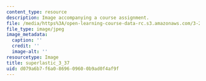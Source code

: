 ```yaml
---
content_type: resource
description: Image accompanying a course assignment.
file: /media/https%3A/open-learning-course-data-rc.s3.amazonaws.com/3-22-mechanical-behavior-of-materials-spring-2008/d079a6b7f6a0869609600b9ad0f4af9f_superlastic_3_37.jpg
file_type: image/jpeg
image_metadata:
  caption: ''
  credit: ''
  image-alt: ''
resourcetype: Image
title: superlastic_3_37
uid: d079a6b7-f6a0-8696-0960-0b9ad0f4af9f
---
```

